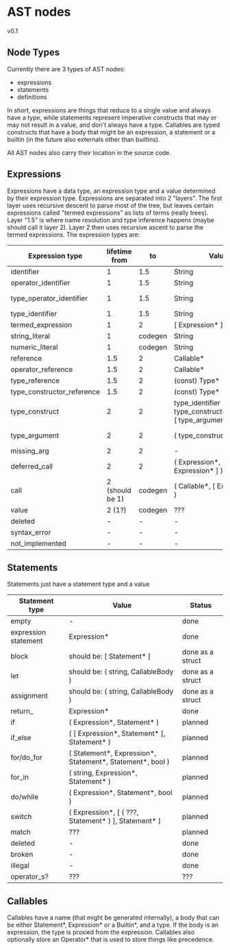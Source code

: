 # AST nodes

v0.1

## Node Types

Currently there are 3 types of AST nodes:
- expressions
- statements
- definitions

In short, expressions are things that reduce to a single value and always have a type, while statements represent imperative constructs that may or may not result in a value, and don't always have a type. Callables are typed constructs that have a body that might be an expression, a statement or a builtin (in the future also externals other than builtins).

All AST nodes also carry their location in the source code.

## Expressions

Expressions have a data type, an expression type and a value determined by their expression type. Expressions are separated into 2 "layers". The first layer uses recursive descent to parse most of the tree, but leaves certain expressions called "termed expressions" as lists of terms (really trees). Layer "1.5" is where name resolution and type inference happens (maybe should call it layer 2). Layer 2 then uses recursive ascent to parse the termed expressions. The expression types are:

| Expression type     | lifetime from | to  | Value                               | Status  |
| ---                 | ---           | --- | ---                                 | ---     |
| identifier          | 1 | 1.5             | String                              | done    |
| operator_identifier | 1 | 1.5             | String                              | done    |
| type_operator_identifier | 1 | 1.5        | String                              | work in progress |
| type_identifier     | 1 | 1.5             | String                              | done    |
| termed_expression   | 1   | 2       | [ Expression* ]                            | done    |
| string_literal      | 1   | codegen | String                                     | done    |
| numeric_literal     | 1   | codegen | String                                     | done    |
| reference           | 1.5 | 2       | Callable*                                  | done    |
| operator_reference  | 1.5 | 2       | Callable*                                  | done    |
| type_reference      | 1.5 | 2       | (const) Type*                              | done    |
| type_constructor_reference | 1.5 | 2       | (const) Type*                       | done    |
| type_construct      | 2 | 2  | type_identifier \| ( type_constructor_identifier, [ type_argument ] )                                        | work in progress |
| type_argument       | 2 | 2 | ( type_construct, string? )                | work in progress |
| missing_arg         | 2 | 2 | -                                                  | done    |
| deferred_call       | 2 | 2       | ( Expression*, [ Expression* ] )             | planned |
| call                | 2 (should be 1) | codegen | ( Callable*, [ Expression* ] ) | done    | 
| value               | 2 (1?)          | codegen | ???                            | planned |
| deleted             | - | -       | -                                            | done    | 
| syntax_error        | - | -       | -                                            | done    |
| not_implemented     | - | -       | -                                            | done    |

## Statements

Statements just have a statement type and a value

| Statement type       | Value                                                      | Status  |
| ---                  | ---                                                        | ---     |
| empty                | -                                                          | done    |
| expression statement | Expression*                                                | done    |
| block                | should be: [ Statement* ]                                  | done as a struct |
| let                  | should be: ( string, CallableBody )                        | done as a struct |
| assignment           | should be: ( string, CallableBody )                        | done as a struct |
| return_              | Expression*                                                | done    |
| if                   | ( Expression*, Statement* )                                | planned |
| if_else              | ( [ Expression*, Statement* ], Statement* )                | planned |
| for/do_for           | ( Statement*, Expression*, Statement*, Statement*, bool )  | planned |
| for_in               | ( string, Expression*, Statement* )                        | planned |
| do/while             | ( Expression*, Statement*, bool )                          | planned |
| switch               | ( Expression*, [ ( ???, Statement* ) ], Statement* )       | planned |
| match                | ???                                                        | planned |
| deleted              | -                                                          | done    | 
| broken               | -                                                          | done    |
| illegal              | -                                                          | done    |
| operator_s?          | ???                                                        | ???     |

## Callables

Callables have a name (that might be generated internally), a body that can be either Statement*, Expression* or a Builtin*, and a type. If the body is an expression, the type is proxied from the expression. Callables also optionally store an Operator* that is used to store things like precedence.